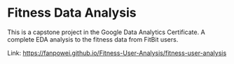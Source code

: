 # Fitness Data Analysis

This is a capstone project in the Google Data Analytics Certificate. A complete EDA analysis to the fitness data from FitBit users.

Link: https://fanpowei.github.io/Fitness-User-Analysis/fitness-user-analysis



